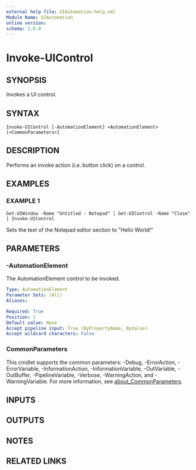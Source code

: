 ```yaml
---
external help file: UIAutomation-help.xml
Module Name: UIAutomation
online version:
schema: 2.0.0
---
```


# Invoke-UIControl

## SYNOPSIS
Invokes a UI control.

## SYNTAX

```
Invoke-UIControl [-AutomationElement] <AutomationElement> [<CommonParameters>]
```

## DESCRIPTION
Performs an invoke action (i.e.:button click) on a control.

## EXAMPLES

### EXAMPLE 1
```
Get-UIWindow -Name "Untitled - Notepad" | Get-UIControl -Name "Close" | Invoke-UIControl
```

Sets the text of the Notepad editor section to "Hello World!"

## PARAMETERS

### -AutomationElement
The AutomationElement control to be invoked.

```yaml
Type: AutomationElement
Parameter Sets: (All)
Aliases:

Required: True
Position: 1
Default value: None
Accept pipeline input: True (ByPropertyName, ByValue)
Accept wildcard characters: False
```

### CommonParameters
This cmdlet supports the common parameters: -Debug, -ErrorAction, -ErrorVariable, -InformationAction, -InformationVariable, -OutVariable, -OutBuffer, -PipelineVariable, -Verbose, -WarningAction, and -WarningVariable. For more information, see [about_CommonParameters](http://go.microsoft.com/fwlink/?LinkID=113216).

## INPUTS

## OUTPUTS

## NOTES

## RELATED LINKS
